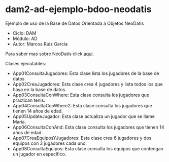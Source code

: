 # dam2-ad-ejemplo-bdoo-neodatis
Ejemplo de uso de la Base de Datos Orientada a Objetos NeoDatis

- Ciclo: DAM
- Módulo: AD
- Autor: Marcos Ruiz García

Para saber mas sobre NeoDatis click [aquí](http://neodatis.wikidot.com/).

Clases ejecutables:

- App01ConsultaJugadores: Esta clase lista los jugadores de la base de datos.
- App02CreaJugadores: Esta clase crea 4 jugadores y lista todos los que haya en la base de datos.
- App03ConsultaConWhere:  Esta clase consulta los jugadores que practican tenis.
- App04ConsultaConWhere2: Esta clase consulta los jugadores que tienen 14 años de edad.
- App05UpdateJugador: Esta clase actualiza un jugador que se llame Maria.
- App06ConsultaConAnd: Esta clase consulta los jugadores que tienen 14 años de edad.
- App07CreaEquiposYJugadores: Esta clase crea 6 jugadores y dos equipos con 3 jugadores cada uno.
- App08ConsultaEquipos: Esta clase consulta los equipos que contengan un jugador en específico.

